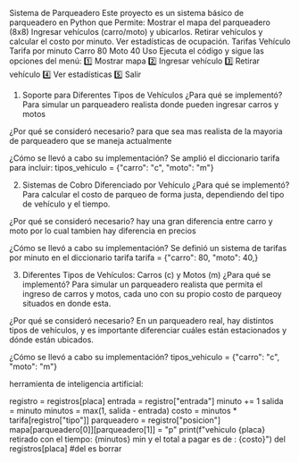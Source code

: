 Sistema de Parqueadero
Este proyecto es un sistema básico de parqueadero en Python que Permite:
Mostrar el mapa del parqueadero (8x8)
Ingresar vehículos (carro/moto) y ubicarlos.
Retirar vehículos y calcular el costo por minuto.
Ver estadísticas de ocupación.
Tarifas
Vehículo	Tarifa por minuto
Carro	80
Moto	40
Uso
Ejecuta el código y sigue las opciones del menú:
1️⃣ Mostrar mapa
2️⃣ Ingresar vehículo
3️⃣ Retirar vehículo
4️⃣ Ver estadísticas
5️⃣ Salir



 1.  Soporte para Diferentes Tipos de Vehículos
¿Para qué se implementó?
Para simular un parqueadero realista donde pueden ingresar carros y motos

¿Por qué se consideró necesario?
para que sea mas realista de la mayoria de parqueadero que se maneja actualmente

¿Cómo se llevó a cabo su implementación?
Se amplió el diccionario tarifa para incluir:
tipos_vehiculo = {"carro": "c", "moto": "m"}



2.  Sistemas de Cobro Diferenciado por Vehículo
¿Para qué se implementó?
Para calcular el costo de parqueo de forma justa, dependiendo del tipo de vehículo y el tiempo.

¿Por qué se consideró necesario?
hay una gran diferencia entre carro y moto por lo cual tambien hay diferencia en precios

¿Cómo se llevó a cabo su implementación?
Se definió un sistema de tarifas por minuto en el diccionario tarifa
tarifa = {"carro": 80, "moto": 40,}

3. Diferentes Tipos de Vehículos: Carros (c) y Motos (m)
¿Para qué se implementó?
Para simular un parqueadero realista que permita el ingreso de carros y motos, cada uno con su propio costo de parqueoy situados en donde esta.

¿Por qué se consideró necesario?
En un parqueadero real, hay distintos tipos de vehículos, y es importante diferenciar cuáles están estacionados y dónde están ubicados.

¿Cómo se llevó a cabo su implementación?
tipos_vehiculo = {"carro": "c", "moto": "m"}




herramienta de inteligencia artificial:

 registro = registros[placa]
        entrada = registro["entrada"]
        minuto += 1
        salida = minuto
        minutos = max(1, salida - entrada)
        costo = minutos * tarifa[registro["tipo"]]
        parqueadero = registro["posicion"]
        mapa[parqueadero[0]][parqueadero[1]] = "p"
        print(f"vehiculo {placa} retirado con el tiempo: {minutos} min y el total a pagar es  de : {costo}")
        del registros[placa]
        #del es borrar
